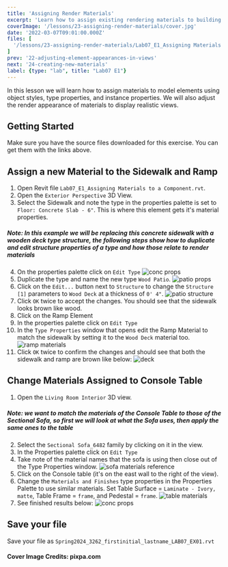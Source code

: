 ```yaml
---
title: 'Assigning Render Materials'
excerpt: 'Learn how to assign existing rendering materials to building elements.'
coverImage: '/lessons/23-assigning-render-materials/cover.jpg'
date: '2022-03-07T09:01:00.000Z'
files: [
  '/lessons/23-assigning-render-materials/Lab07_E1_Assigning Materials to a Component.rvt'
]
prev: '22-adjusting-element-appearances-in-views'
next: '24-creating-new-materials'
label: {type: "lab", title: "Lab07 E1"}
---
```


In this lesson we will learn how to assign materials to model elements using object styles, type properties, and instance properties. We will also adjust the render appearance of materials to display realistic views.

## Getting Started

Make sure you have the source files downloaded for this exercise. You can get them with the links above.

## Assign a new Material to the Sidewalk and Ramp

1. Open Revit file ``Lab07_E1_Assigning Materials to a Component.rvt``.
2. Open the ``Exterior Perspective`` 3D View.
3. Select the Sidewalk and note the type in the properties palette is set to ``Floor: Concrete Slab - 6"``. This is where this element gets it's material properties.
##### Note: In this example we will be replacing this concrete sidewalk with a wooden deck type structure, the following steps show how to duplicate and edit structure properties of a type and how those relate to render materials
4. On the properties palette click on ``Edit Type``
![conc props](/lessons/23-assigning-render-materials/concrete-properties.png)
5. Duplicate the type and name the new type ``Wood Patio``.
![patio props](/lessons/23-assigning-render-materials/edit-wood-patio.png)
6. Click on the ``Edit...`` button next to ``Structure`` to change the ``Structure [1]`` parameters to ``Wood Deck`` at a thickness of ``0' 4"``.
![patio structure](/lessons/23-assigning-render-materials/patio-structure.png)
7. Click ``OK`` twice to accept the changes. You should see that the sidewalk looks brown like wood.
8. Click on the Ramp Element
9. In the properties palette click on ``Edit Type``
10. In the ``Type Properties`` window that opens edit the Ramp Material to match the sidewalk by setting it to the ``Wood Deck`` material too.
![ramp materials](/lessons/23-assigning-render-materials/ramp-material.png)
11. Click ``OK`` twice to confirm the changes and should see that both the sidewalk and ramp are brown like below:
![deck](/lessons/23-assigning-render-materials/deck-results.png)

## Change Materials Assigned to Console Table

1. Open the ``Living Room Interior`` 3D view.
##### Note: we want to match the materials of the Console Table to those of the Sectional Sofa, so first we will look at what the Sofa uses, then apply the same ones to the table
2. Select the ``Sectional Sofa_6482`` family by clicking on it in the view.
3. In the Properties palette click on ``Edit Type``
4. Take note of the material names that the sofa is using then close out of the Type Properties window.
![sofa materials reference](/lessons/23-assigning-render-materials/sofa-mats.png)
5. Click on the Console table (it's on the east wall to the right of the view).
6. Change the ``Materials and Finishes`` type properties in the Properties Palette to use similar materials. Set Table Surface = ``Laminate - Ivory, matte``, Table Frame = ``frame``, and Pedestal = ``frame``.
![table materials](/lessons/23-assigning-render-materials/table-mats.png)
7. See finished results below:
![conc props](/lessons/23-assigning-render-materials/interior-results.png)

## Save your file

Save your file as ``Spring2024_3262_firstinitial_lastname_LAB07_EX01.rvt``

#### Cover Image Credits: pixpa.com